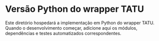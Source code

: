 # Versão Python do wrapper TATU

Este diretório hospedará a implementação em Python do wrapper TATU. Quando o desenvolvimento começar, adicione aqui os módulos, dependências e testes automatizados correspondentes.
